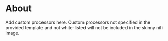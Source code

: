 # About
Add custom processors here. Custom processors not specified in the provided template and not white-listed will not be included in the skinny nifi image.
